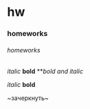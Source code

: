 # hw
### homeworks
###### homeworks


*italic*
**bold**
***bold and italic*

_italic_
__bold__

~зачеркнуть~
